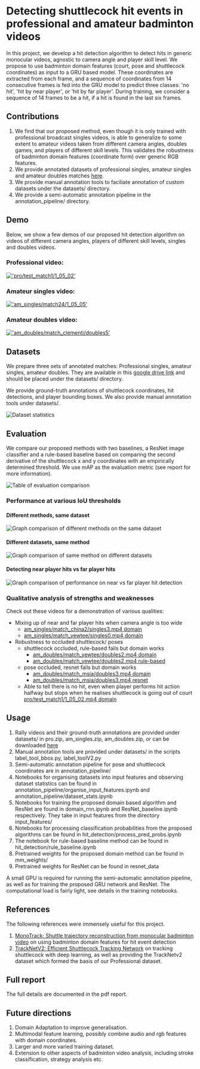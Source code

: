 # Detecting shuttlecock hit events in professional and amateur badminton videos

In this project, we develop a hit detection algorithm to detect hits in generic monocular videos, agnostic to camera angle and player skill level. We propose to use badminton domain features (court, pose and shuttlecock coordinates) as input to a GRU based model. These coordinates are extracted from each frame, and a sequence of coordinates from 14 consecutive frames is fed into the GRU model to predict three classes: 'no hit', 'hit by near player', or 'hit by far player'. During training, we consider a sequence of 14 frames to be a hit, if a hit is found in the last six frames.

## Contributions
1. We find that our proposed method, even though it is only trained with professional broadcast singles videos, is able to generalize to some extent to amateur videos taken from different camera angles, doubles games, and players of different skill levels. This validates the robustness of badminton domain features (coordinate form) over generic RGB features.
2. We provide annotated datasets of professional singles, amateur singles and amateur doubles matches [here](https://drive.google.com/drive/folders/13Ja-lZCNNbWelWcb3oP4L4if8khqTfUo?usp=sharing). 
3. We provide manual annotation tools to faciliate annotation of custom datasets under the datasets/ directory.
4. We provide a semi-automatic annotation pipeline in the annotation_pipeline/ directory.

## Demo
Below, we show a few demos of our proposed hit detection algorithm on videos of different camera angles, players of different skill levels, singles and doubles videos.

### Professional video:
[!['pro/test_match1/1_05_02'](https://youtu.be/Sga5BMbK9Qk/maxresdefault.jpg)](https://youtu.be/Sga5BMbK9Qk)

### Amateur singles video:
[!['am_singles/match24/1_05_05'](https://youtu.be/WpQMvr3_JuY/maxresdefault.jpg)](https://youtu.be/WpQMvr3_JuY)

### Amateur doubles video:
[!['am_doubles/match_clementi/doubles5'](https://youtu.be/WpQMvr3_JuY/maxresdefault.jpg)](https://youtu.be/79Vh_RI03KY)

## Datasets
We prepare three sets of annotated matches: Professional singles, amateur singles, amateur doubles. They are available in this [google drive link](https://drive.google.com/drive/folders/13Ja-lZCNNbWelWcb3oP4L4if8khqTfUo?usp=sharing) and should be placed under the datasets/ directory.

We provide ground-truth annotations of shuttlecock coordinates, hit detections, and player bounding boxes. We also provide manual annotation tools under datasets/.

![Dataset statistics](pics/dataset_stats.png)

## Evaluation
We compare our proposed methods with two baselines, a ResNet image classifier and a rule-based baseline based on comparing the second derivative of the shuttlecock x and y coordinates with an empirically determined threshold. We use mAP as the evaluation metric (see report for more information).

![Table of evaluation comparison](pics/results_table_02.png)

### Performance at various IoU thresholds

#### Different methods, same dataset
![Graph comparison of different methods on the same dataset](pics/differentmethods.png)

#### Different datasets, same method
![Graph comparison of same method on different datasets](pics/perf_different_datasets.png)

#### Detecting near player hits vs far player hits
![Graph comparison of performance on near vs far player hit detection](pics/avg_prec_nearfar.png)

### Qualitative analysis of strengths and weaknesses
Check out these videos for a demonstration of various qualities:
- Mixing up of near and far player hits when camera angle is too wide
  - [am_singles/match_china2/singles3.mp4 domain](https://youtu.be/ieLmhx0r1PQ)
  - [am_singles/match_yewtee/singles0.mp4 domain](https://youtu.be/bM7ez-uBKwo)
- Robustness to occluded shuttlecock/ poses
  - shuttlecock occluded, rule-based fails but domain works
    - [am_doubles/match_yewtee/doubles2.mp4 domain](https://youtu.be/Gle4XFsr6t8)
    - [am_doubles/match_yewtee/doubles2.mp4 rule-based](https://youtu.be/t_kPVLCtunY)
  - pose occluded, resnet fails but domain works
    - [am_doubles/match_msia/doubles3.mp4 domain](https://youtu.be/PrToOe11IbI)
    - [am_doubles/match_msia/doubles3.mp4 resnet](https://youtu.be/-L3xA0hdUU0)
  - Able to tell there is no hit, even when player performs hit action halfway but stops when he realises shuttlecock is going out of court
    [pro/test_match1/1_05_02.mp4 domain](https://youtu.be/Sga5BMbK9Qk)

## Usage
1. Rally videos and their ground-truth annotations are provided under datasets/ in pro.zip, am_singles.zip, am_doubles.zip, or can be downloaded [here](https://drive.google.com/drive/folders/13Ja-lZCNNbWelWcb3oP4L4if8khqTfUo?usp=sharing)
2. Manual annotation tools are provided under datasets/ in the scripts label_tool_bbox.py, label_toolV2.py
3. Semi-automatic annotation pipeline for pose and shuttlecock coordinates are in annotation_pipeline/
3. Notebooks for organising datasets into input features and observing dataset statistics can be found in annotation_pipeline/organise_input_features.ipynb and annotation_pipeline/dataset_stats.ipynb
4. Notebooks for training the proposed domain based algorithm and ResNet are found in domain_rnn.ipynb and ResNet_baseline.ipynb respectively. They take in input features from the directory input_features/
5. Notebooks for processing classification probabilities from the proposed algorithms can be found in hit_detection/process_pred_probs.ipynb
6. The notebook for rule-based baseline method can be found in hit_detection/rule_baseline.ipynb
7. Pretrained weights for the proposed domain method can be found in mm_weights/
8. Pretrained weights for ResNet can be found in resnet_data

A small GPU is required for running the semi-automatic annotation pipeline, as well as for training the proposed GRU network and ResNet. The computational load is fairly light, see details in the training notebooks.

## References
The following references were immensely useful for this project.
1. [MonoTrack: Shuttle trajectory reconstruction from monocular badminton video](https://arxiv.org/pdf/2204.01899)
on using badminton domain features for hit event detection
2. [TrackNetV2: Efficient Shuttlecock Tracking Network](https://ieeexplore.ieee.org/document/9302757) on tracking shuttlecock with deep learning, as well as providing the TrackNetv2 dataset which formed the basis of our Professional dataset.

## Full report
The full details are documented in the pdf report.

## Future directions
1. Domain Adaptation to improve generalisation.
2. Multimodal feature learning, possibly combine audio and rgb features with domain coordinates.
3. Larger and more varied training dataset.
4. Extension to other aspects of badminton video analysis, including stroke classification, strategy analysis etc.